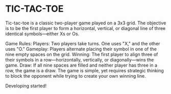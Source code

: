 # TIC-TAC-TOE
Tic-tac-toe is a classic two-player game played on a 3x3 grid. The objective is to be the first player to form a horizontal, vertical, or diagonal line of three identical symbols—either Xs or Os.


Game Rules:
Players: Two players take turns. One uses "X," and the other uses "O."
Gameplay: Players alternate placing their symbol in one of the nine empty spaces on the grid.
Winning: The first player to align three of their symbols in a row—horizontally, vertically, or diagonally—wins the game.
Draw: If all nine spaces are filled and neither player has three in a row, the game is a draw.
The game is simple, yet requires strategic thinking to block the opponent while trying to create your own winning line.

Developing started!
